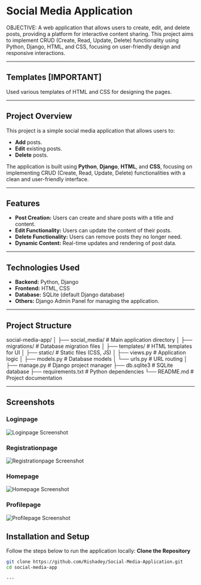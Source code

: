 # Social Media Application
OBJECTIVE:
A web application that allows users to create, edit, and delete posts, providing a platform for interactive content sharing. This project aims to implement CRUD (Create, Read, Update, Delete) functionality using Python, Django, HTML, and CSS, focusing on user-friendly design and responsive interactions.

---

## Templates [IMPORTANT]
Used various templates of HTML and CSS for designing the pages.

---

## Project Overview
This project is a simple social media application that allows users to:
- **Add** posts.
- **Edit** existing posts.
- **Delete** posts.

The application is built using **Python**, **Django**, **HTML**, and **CSS**, focusing on implementing CRUD (Create, Read, Update, Delete) functionalities with a clean and user-friendly interface.

---

## Features
- **Post Creation:** Users can create and share posts with a title and content.
- **Edit Functionality:** Users can update the content of their posts.
- **Delete Functionality:** Users can remove posts they no longer need.
- **Dynamic Content:** Real-time updates and rendering of post data.

---

## Technologies Used
- **Backend:** Python, Django
- **Frontend:** HTML, CSS
- **Database:** SQLite (default Django database)
- **Others:** Django Admin Panel for managing the application.

---

## Project Structure
social-media-app/
│
├── social_media/          # Main application directory
│   ├── migrations/        # Database migration files
│   ├── templates/         # HTML templates for UI
│   ├── static/            # Static files (CSS, JS)
│   ├── views.py           # Application logic
│   ├── models.py          # Database models
│   └── urls.py            # URL routing
│
├── manage.py              # Django project manager
├── db.sqlite3             # SQLite database
├── requirements.txt       # Python dependencies
└── README.md              # Project documentation

---

## Screenshots
### Loginpage
![Loginpage Screenshot](https://github.com/user-attachments/assets/31f333f5-306d-4e50-bd13-f290fa4bd9cf)

### Registrationpage
![Registrationpage Screenshot](https://github.com/user-attachments/assets/dc6a2893-7438-415b-9216-c2ca3f05abbe)

### Homepage
![Homepage Screenshot](https://github.com/user-attachments/assets/dbb55613-eb69-4cb2-96ab-b07a24e903b3)

### Profilepage
![Profilepage Screenshot](https://github.com/user-attachments/assets/c49c9e58-d211-4643-94ed-61944605777f)




## Installation and Setup
Follow the steps below to run the application locally:
**Clone the Repository**
   ```bash
   git clone https://github.com/Rishadey/Social-Media-Application.git
   cd social-media-app

---
